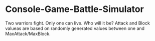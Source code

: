 Console-Game-Battle-Simulator
=============================
Two warriors fight. Only one can live. Who will it be?
Attack and Block valueas are based on randomly generated values between one and MaxAttack/MaxBlock.
